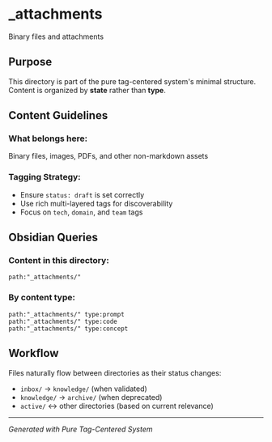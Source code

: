 # _attachments

Binary files and attachments

## Purpose

This directory is part of the pure tag-centered system's minimal structure. Content is organized by **state** rather than **type**.

## Content Guidelines

### What belongs here:
Binary files, images, PDFs, and other non-markdown assets

### Tagging Strategy:
- Ensure `status: draft` is set correctly
- Use rich multi-layered tags for discoverability
- Focus on `tech`, `domain`, and `team` tags

## Obsidian Queries

### Content in this directory:
```query
path:"_attachments/"
```

### By content type:
```query
path:"_attachments/" type:prompt
path:"_attachments/" type:code  
path:"_attachments/" type:concept
```

## Workflow

Files naturally flow between directories as their status changes:
- `inbox/` → `knowledge/` (when validated)
- `knowledge/` → `archive/` (when deprecated)
- `active/` ↔ other directories (based on current relevance)

---
*Generated with Pure Tag-Centered System*
